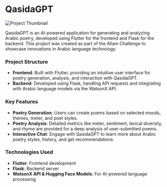 # QasidaGPT

![Project Thumbnail](QasidaGPT.png)

QasidaGPT is an AI-powered application for generating and analyzing Arabic poetry, developed using Flutter for the frontend and Flask for the backend. This project was created as part of the Allam Challenge to showcase innovations in Arabic language technology.

### Project Structure
- **Frontend**: Built with Flutter, providing an intuitive user interface for poetry generation, analysis, and interaction with QasidaGPT.
- **Backend**: Developed using Flask, handling API requests and integrating with Arabic language models via the WatsonX API.

### Key Features
- **Poetry Generation**: Users can create poems based on selected moods, themes, meter, and poet styles.
- **Poetry Analysis**: Detailed metrics like meter, sentiment, lexical diversity, and rhyme are provided for a deep analysis of user-submitted poems.
- **Interactive Chat**: Engage with QasidaGPT to learn more about Arabic poetry styles, history, and get recommendations.

### Technologies Used
- **Flutter**: Frontend development
- **Flask**: Backend server
- **WatsonX API & Hugging Face Models**: For AI-powered language processing
